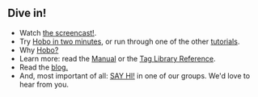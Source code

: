 ## Dive in!

* Watch <a href="/tutorials/screencast">the screencast!</a>.
* Try <a href="/tutorials/two-minutes">Hobo in two minutes</a>, or run through one of the other <a href="/tutorials">tutorials</a>.
* Why <a href="/manual/why">Hobo?</a>
* Learn more: read the <a href="http://cookbook.hobocentral.net/manual">Manual</a> or the <a href="http://cookbook.hobocentral.net/api_taglibs">Tag Library Reference</a>.
* Read the <a href="/blog">blog.</a>
* And, most important of all: <a href="/manual/community">SAY HI!</a> in one of our groups. We'd love to hear from you.
